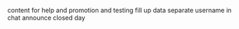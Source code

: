 content for help and promotion and testing
fill up data
separate username in chat
announce closed day